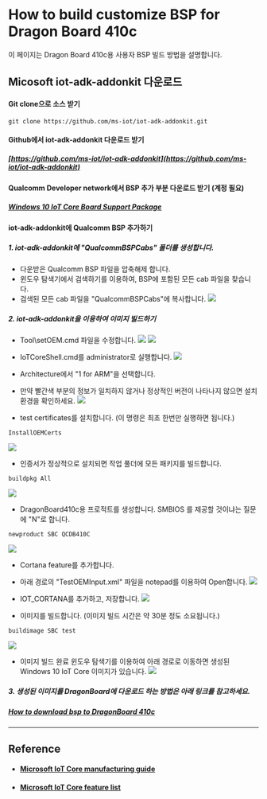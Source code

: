 # How to build customize BSP for Dragon Board 410c

이 페이지는 Dragon Board 410c용 사용자 BSP 빌드 방법을 설명합니다.

## Micosoft iot-adk-addonkit 다운로드

#### Git clone으로 소스 받기

```
git clone https://github.com/ms-iot/iot-adk-addonkit.git
```

#### Github에서 iot-adk-addonkit 다운로드 받기
##### [https://github.com/ms-iot/iot-adk-addonkit](https://github.com/ms-iot/iot-adk-addonkit)

#### Qualcomm Developer network에서 BSP 추가 부분 다운로드 받기 \(계정 필요\)
##### [Windows 10 IoT Core Board Support Package](https://developer.qualcomm.com/download/db410c/windows-10-iot-core-bsp.zip)

#### iot-adk-addonkit에 Qualcomm BSP 추가하기

##### 1. iot-adk-addonkit에 "QualcommBSPCabs" 폴더를 생성합니다.
- 다운받은 Qualcomm BSP 파일을 압축해제 합니다.
- 윈도우 탐색기에서 검색하기를 이용하여, BSP에 포함된 모든 cab 파일을 찾습니다.
- 검색된 모든 cab 파일을 "QualcommBSPCabs"에 복사합니다.
![](/assets/dragonBoard_bsp_build_step_1.png)

##### 2. iot-adk-addonkit을 이용하여 이미지 빌드하기
- Tool\setOEM.cmd 파일을 수정합니다.
![](/assets/dragonBoard_bsp_build_step_2.png)
![](/assets/dragonBoard_bsp_build_step_3.png)

- IoTCoreShell.cmd를 administrator로 실행합니다.
![](/assets/dragonBoard_bsp_build_step_4.png)

- Architecture에서 "1 for ARM"을 선택합니다.
- 만약 빨간색 부분의 정보가 일치하지 않거나 정상적인 버전이 나타나지 않으면 설치환경을 확인하세요.
![](/assets/dragonBoard_bsp_build_step_5.png)

- test certificates를 설치합니다. \(이 명령은 최초 한번만 실행하면 됩니다.\)
```
InstallOEMCerts
```
![](/assets/dragonBoard_bsp_build_step_6.png)

- 인증서가 정상적으로 설치되면 작업 풀더에 모든 패키지를 빌드합니다.
```
buildpkg All
```
![](/assets/dragonBoard_bsp_build_step_7.png)

- DragonBoard410c용 프로적트를 생성합니다. SMBIOS 를 제공할 것이냐는 질문에 "N"로 합니다.
```
newproduct SBC QCDB410C
```
![](/assets/dragonBoard_bsp_build_step_8.png)

- Cortana feature를 추가합니다.
    
- 아래 경로의 "TestOEMInput.xml" 파일을 notepad를 이용하여 Open합니다.
![](/assets/dragonBoard_bsp_build_cortana_step_1.png)
    
- IOT_CORTANA를 추가하고, 저장합니다.
![](/assets/dragonBoard_bsp_build_cortana_step_2.png)

- 이미지를 빌드합니다. \(이미지 빌드 시간은 약 30분 정도 소요됩니다.\)
```
buildimage SBC test
```
![](/assets/dragonBoard_bsp_build_step_9.png)

- 이미지 빌드 완료
윈도우 탐색기를 이용하여 아래 경로로 이동하면 생성된 Windows 10 IoT Core 이미지가 있습니다.
![](/assets/dragonBoard_bsp_build_step_10.png)

##### 3. 생성된 이미지를 DragonBoard에 다운로드 하는 방법은 아래 링크를 참고하세요.  
##### [How to download bsp to DragonBoard 410c](../how-to-download-binary.md)

-----
## Reference

* #### [Microsoft IoT Core manufacturing guide](https://docs.microsoft.com/ko-kr/windows-hardware/manufacture/iot/create-a-basic-image?f=255&MSPPError=-2147217396.)

* #### [Microsoft IoT Core feature list](https://inslab.jira.com/wiki/spaces/CWD/pages/190873601/IoT+Core+feature+list)

